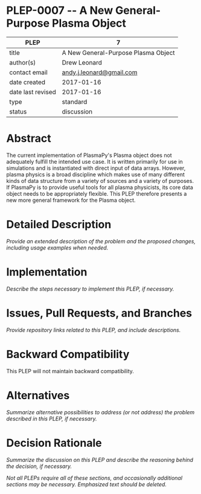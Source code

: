 # PLEP-0007 -- A New General-Purpose Plasma Object

| PLEP          | 7                      |
|---------------|------------------------------|
| title         | A New General-Purpose Plasma Object |
| author(s)     | Drew Leonard |
| contact email | andy.j.leonard@gmail.com |
| date created | 2017-01-16 |
| date last revised | 2017-01-16 |
| type          | standard |
| status        | discussion   |

# Abstract

The current implementation of PlasmaPy's Plasma object does not adequately fulfill the intended use case.
It is written primarily for use in simulations and is instantiated with direct input of data arrays.
However, plasma physics is a broad discipline which makes use of many different kinds of data structure from a variety of sources and a variety of purposes.
If PlasmaPy is to provide useful tools for all plasma physicists, its core data object needs to be appropriately flexible.
This PLEP therefore presents a new more general framework for the Plasma object.

# Detailed Description

*Provide an extended description of the problem and the proposed
changes, including usage examples when needed.*

# Implementation

*Describe the steps necessary to implement this PLEP, if necessary.*

# Issues, Pull Requests, and Branches

*Provide repository links related to this PLEP, and include
descriptions.*

# Backward Compatibility

This PLEP will not maintain backward compatibility.

# Alternatives

*Summarize alternative possibilities to address (or not address) the
problem described in this PLEP, if necessary.*

# Decision Rationale

*Summarize the discussion on this PLEP and describe the reasoning
behind the decision, if necessary.*

*Not all PLEPs require all of these sections, and occasionally
additional sections may be necessary.  Emphasized text should be
deleted.*
